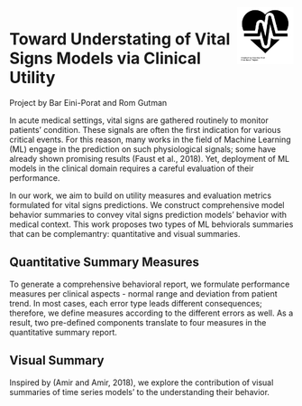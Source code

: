 <img align="right" width="100" height="100" src="noun_Heart_177835.png">


# Toward Understating of Vital Signs Models via Clinical Utility

Project by Bar Eini-Porat and Rom Gutman

In acute medical settings, vital signs are gathered routinely to monitor patients’ condition.
These signals are often the first indication for various critical events. For this reason, many
works in the field of Machine Learning (ML) engage in the prediction on such physiological
signals; some have already shown promising results (Faust et al., 2018). Yet, deployment of ML models in the clinical domain requires a careful evaluation of their performance.

In our work, we aim to build on utility measures and evaluation metrics formulated for vital signs predictions. We construct comprehensive model behavior summaries to convey vital signs prediction models’ behavior with medical context. This work proposes two types of ML behviorals summaries that can be complemantry: quantitative and visual summaries.

## Quantitative Summary Measures

To generate a comprehensive behavioral report, we formulate performance measures per clinical aspects - normal range and deviation from patient trend. In most cases, each error type leads different consequences; therefore, we define measures according to the different errors as well. As a result, two pre-defined components translate to four measures in the quantitative summary report.

## Visual Summary
Inspired by (Amir and Amir, 2018), we explore the contribution of visual summaries of time series models’ to the understanding their behavior.

